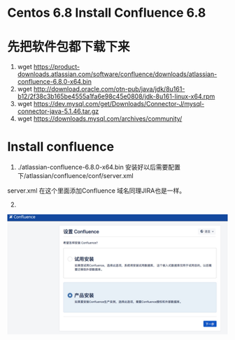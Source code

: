 # Centos 6.8  Install  Confluence 6.8
# 先把软件包都下载下来
1. wget https://product-downloads.atlassian.com/software/confluence/downloads/atlassian-confluence-6.8.0-x64.bin
2. wget http://download.oracle.com/otn-pub/java/jdk/8u161-b12/2f38c3b165be4555a1fa6e98c45e0808/jdk-8u161-linux-x64.rpm
3. wget https://dev.mysql.com/get/Downloads/Connector-J/mysql-connector-java-5.1.46.tar.gz 
4. wget https://downloads.mysql.com/archives/community/
# Install  confluence
1. ./atlassian-confluence-6.8.0-x64.bin   安装好以后需要配置下/atlassian/confluence/conf/server.xml  

server.xml 在这个里面添加Confluence 域名同理JIRA也是一样。


2. 

<Server port="8000" shutdown="SHUTDOWN" debug="0">
    <Service name="Tomcat-Standalone">
        <Connector port="8090" connectionTimeout="20000" redirectPort="8443"
                maxThreads="48" minSpareThreads="10"
                enableLookups="false" acceptCount="10" debug="0" URIEncoding="UTF-8"
		 proxyName="haodongz.com" proxyPort="80"/>

![这是一个图片](confluence_install.jpg)

